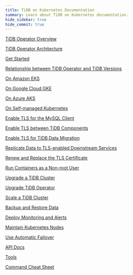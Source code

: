 ```yaml
---
title: TiDB on Kubernetes Documentation
summary: Learn about TiDB on Kubernetes documentation.
hide_sidebar: true
hide_commit: true
---
```


<LearningPathContainer platform="tidb-operator" title="TiDB on Kubernetes" subTitle="Using TiDB Operator provided by PingCAP, you can run and maintain TiDB seamlessly on the Kubernetes clusters deployed on a public cloud or in a self-managed environment.">

<LearningPath label="Learn" icon="cloud1">

[TiDB Operator Overview](https://docs.pingcap.com/tidb-in-kubernetes/v1.6/tidb-operator-overview)

[TiDB Operator Architecture](https://docs.pingcap.com/tidb-in-kubernetes/v1.6/architecture)

[Get Started](https://docs.pingcap.com/tidb-in-kubernetes/v1.6/get-started)

[Relationship between TiDB Operator and TiDB Versions](https://docs.pingcap.com/tidb-in-kubernetes/v1.6/tidb-operator-overview)

</LearningPath>

<LearningPath label="Deploy TiDB" icon="deploy">

[On Amazon EKS](https://docs.pingcap.com/tidb-in-kubernetes/v1.6/deploy-on-aws-eks)

[On Google Cloud GKE](https://docs.pingcap.com/tidb-in-kubernetes/v1.6/deploy-on-gcp-gke)

[On Azure AKS](https://docs.pingcap.com/tidb-in-kubernetes/v1.6/deploy-on-azure-aks)

[On Self-managed Kubernetes](https://docs.pingcap.com/tidb-in-kubernetes/v1.6/deploy-on-general-kubernetes)

</LearningPath>

<LearningPath label="Secure" icon="cloud3">

[Enable TLS for the MySQL Client](https://docs.pingcap.com/tidb-in-kubernetes/v1.6/enable-tls-for-mysql-client)

[Enable TLS between TiDB Components](https://docs.pingcap.com/tidb-in-kubernetes/v1.6/enable-tls-between-components)

[Enable TLS for TiDB Data Migration](https://docs.pingcap.com/tidb-in-kubernetes/v1.6/enable-tls-for-dm)

[Replicate Data to TLS-enabled Downstream Services](https://docs.pingcap.com/tidb-in-kubernetes/v1.6/enable-tls-for-ticdc-sink)

[Renew and Replace the TLS Certificate](https://docs.pingcap.com/tidb-in-kubernetes/v1.6/renew-tls-certificate)

[Run Containers as a Non-root User](https://docs.pingcap.com/tidb-in-kubernetes/v1.6/containers-run-as-non-root-user)

</LearningPath>

<LearningPath label="Manage" icon="maintain">

[Upgrade a TiDB Cluster](https://docs.pingcap.com/tidb-in-kubernetes/v1.6/upgrade-a-tidb-cluster)

[Upgrade TiDB Operator](https://docs.pingcap.com/tidb-in-kubernetes/v1.6/upgrade-tidb-operator)

[Scale a TiDB Cluster](https://docs.pingcap.com/tidb-in-kubernetes/v1.6/scale-a-tidb-cluster)

[Backup and Restore Data](https://docs.pingcap.com/tidb-in-kubernetes/v1.6/backup-restore-overview)

[Deploy Monitoring and Alerts](https://docs.pingcap.com/tidb-in-kubernetes/v1.6/monitor-a-tidb-cluster)

[Maintain Kubernetes Nodes](https://docs.pingcap.com/tidb-in-kubernetes/v1.6/maintain-a-kubernetes-node)

[Use Automatic Failover](https://docs.pingcap.com/tidb-in-kubernetes/v1.6/use-auto-failover)

</LearningPath>

<LearningPath label="Reference" icon="cloud-dev">

[API Docs](<https://github.com/pingcap/tidb-operator/blob/v1.6.3/docs/api-references/docs.md>)

[Tools](https://docs.pingcap.com/tidb-in-kubernetes/v1.6/tidb-toolkit)

[Command Cheat Sheet](https://docs.pingcap.com/tidb-in-kubernetes/v1.6/cheat-sheet)

</LearningPath>

</LearningPathContainer>
